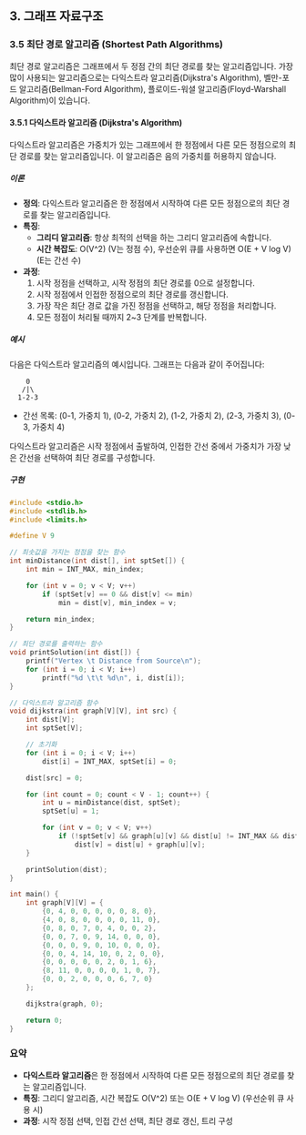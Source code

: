 ## 3. 그래프 자료구조

### 3.5 최단 경로 알고리즘 (Shortest Path Algorithms)

최단 경로 알고리즘은 그래프에서 두 정점 간의 최단 경로를 찾는 알고리즘입니다. 가장 많이 사용되는 알고리즘으로는 다익스트라 알고리즘(Dijkstra's Algorithm), 벨만-포드 알고리즘(Bellman-Ford Algorithm), 플로이드-워셜 알고리즘(Floyd-Warshall Algorithm)이 있습니다.

#### 3.5.1 다익스트라 알고리즘 (Dijkstra's Algorithm)

다익스트라 알고리즘은 가중치가 있는 그래프에서 한 정점에서 다른 모든 정점으로의 최단 경로를 찾는 알고리즘입니다. 이 알고리즘은 음의 가중치를 허용하지 않습니다.

##### 이론

- **정의**: 다익스트라 알고리즘은 한 정점에서 시작하여 다른 모든 정점으로의 최단 경로를 찾는 알고리즘입니다.
- **특징**:
  - **그리디 알고리즘**: 항상 최적의 선택을 하는 그리디 알고리즘에 속합니다.
  - **시간 복잡도**: O(V^2) (V는 정점 수), 우선순위 큐를 사용하면 O(E + V log V) (E는 간선 수)
- **과정**:
  1. 시작 정점을 선택하고, 시작 정점의 최단 경로를 0으로 설정합니다.
  2. 시작 정점에서 인접한 정점으로의 최단 경로를 갱신합니다.
  3. 가장 작은 최단 경로 값을 가진 정점을 선택하고, 해당 정점을 처리합니다.
  4. 모든 정점이 처리될 때까지 2~3 단계를 반복합니다.

##### 예시

다음은 다익스트라 알고리즘의 예시입니다. 그래프는 다음과 같이 주어집니다:

```
    0
   /|\
  1-2-3
```

- 간선 목록: (0-1, 가중치 1), (0-2, 가중치 2), (1-2, 가중치 2), (2-3, 가중치 3), (0-3, 가중치 4)

다익스트라 알고리즘은 시작 정점에서 출발하여, 인접한 간선 중에서 가중치가 가장 낮은 간선을 선택하여 최단 경로를 구성합니다.

##### 구현

```c
#include <stdio.h>
#include <stdlib.h>
#include <limits.h>

#define V 9

// 최솟값을 가지는 정점을 찾는 함수
int minDistance(int dist[], int sptSet[]) {
    int min = INT_MAX, min_index;

    for (int v = 0; v < V; v++)
        if (sptSet[v] == 0 && dist[v] <= min)
            min = dist[v], min_index = v;

    return min_index;
}

// 최단 경로를 출력하는 함수
void printSolution(int dist[]) {
    printf("Vertex \t Distance from Source\n");
    for (int i = 0; i < V; i++)
        printf("%d \t\t %d\n", i, dist[i]);
}

// 다익스트라 알고리즘 함수
void dijkstra(int graph[V][V], int src) {
    int dist[V];
    int sptSet[V];

    // 초기화
    for (int i = 0; i < V; i++)
        dist[i] = INT_MAX, sptSet[i] = 0;

    dist[src] = 0;

    for (int count = 0; count < V - 1; count++) {
        int u = minDistance(dist, sptSet);
        sptSet[u] = 1;

        for (int v = 0; v < V; v++)
            if (!sptSet[v] && graph[u][v] && dist[u] != INT_MAX && dist[u] + graph[u][v] < dist[v])
                dist[v] = dist[u] + graph[u][v];
    }

    printSolution(dist);
}

int main() {
    int graph[V][V] = {
        {0, 4, 0, 0, 0, 0, 0, 8, 0},
        {4, 0, 8, 0, 0, 0, 0, 11, 0},
        {0, 8, 0, 7, 0, 4, 0, 0, 2},
        {0, 0, 7, 0, 9, 14, 0, 0, 0},
        {0, 0, 0, 9, 0, 10, 0, 0, 0},
        {0, 0, 4, 14, 10, 0, 2, 0, 0},
        {0, 0, 0, 0, 0, 2, 0, 1, 6},
        {8, 11, 0, 0, 0, 0, 1, 0, 7},
        {0, 0, 2, 0, 0, 0, 6, 7, 0}
    };

    dijkstra(graph, 0);

    return 0;
}
```

### 요약

- **다익스트라 알고리즘**은 한 정점에서 시작하여 다른 모든 정점으로의 최단 경로를 찾는 알고리즘입니다.
- **특징**: 그리디 알고리즘, 시간 복잡도 O(V^2) 또는 O(E + V log V) (우선순위 큐 사용 시)
- **과정**: 시작 정점 선택, 인접 간선 선택, 최단 경로 갱신, 트리 구성
